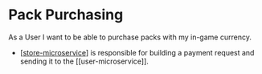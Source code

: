 # Pack Purchasing

As a User I want to be able to purchase packs with my in-game currency.

- [[store-microservice]] is responsible for building a payment request and sending it to the [[user-microservice]].

[//begin]: # "Autogenerated link references for markdown compatibility"
[store]: store "Store"
[user]: user "User"
[store-microservice]: store-microservice "Store Microservice"
[//end]: # "Autogenerated link references"